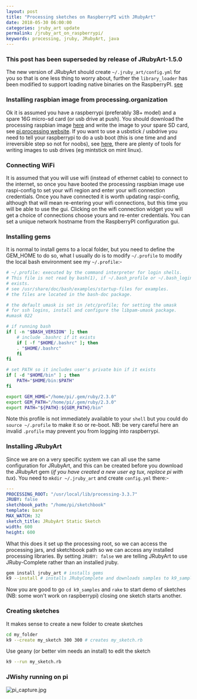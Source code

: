 ```yaml
---
layout: post
title: "Processing sketches on RaspberryPI with JRubyArt"
date: 2018-05-30 06:00:00
categories: jruby_art update
permalink: /jruby_art_on_raspberrypi/
keywords: processing, jruby, JRubyArt, java
---
```


### This post has been superseded by release of JRubyArt-1.5.0 ###

The new version of JRubyArt should create `~/.jruby_art/config.yml` for you so that is one less thing to worry about, further the `library_loader` has been modified to support loading native binaries on the RaspberryPI. [see][see]


### Installing raspbian image from processing.organization

Ok it is assumed you have a raspberrypi (preferably 3B+ model) and a spare 16G micro-sd card (or usb drive at push). You should download the processing raspbian image [here][image] and write the image to your spare SD card, see [pi.processing website][website]. If you want to use a usbstick / usbdrive you need to tell your raspberrypi to do a usb boot (this is one time and and irreversible step so not for noobs), see [here][usbstick], there are plenty of tools for writing images to usb drives (eg mintstick on mint linux).

### Connecting WiFi

It is assumed that you will use wifi (instead of ethernet cable) to connect to the internet, so once you have booted the processing raspbian image use raspi-config to set your wifi region and enter your wifi connection credentials. Once you have connected it is worth updating raspi-config, although that will mean re-entering your wifi connections, but this time you will be able to use the gui. Clicking on the wifi connection widget you will get a choice of connections choose yours and re-enter credentials. You can set a unique network hostname from the RaspberryPI configuration gui.

### Installing gems

It is normal to install gems to a local folder, but you need to define the GEM_HOME to do so, what I usually do is to modify `~/.profile` to modify the local bash environment see my `~/.profile`:-

```bash
# ~/.profile: executed by the command interpreter for login shells.
# This file is not read by bash(1), if ~/.bash_profile or ~/.bash_login
# exists.
# see /usr/share/doc/bash/examples/startup-files for examples.
# the files are located in the bash-doc package.

# the default umask is set in /etc/profile; for setting the umask
# for ssh logins, install and configure the libpam-umask package.
#umask 022

# if running bash
if [ -n "$BASH_VERSION" ]; then
    # include .bashrc if it exists
    if [ -f "$HOME/.bashrc" ]; then
	. "$HOME/.bashrc"
    fi
fi

# set PATH so it includes user's private bin if it exists
if [ -d "$HOME/bin" ] ; then
    PATH="$HOME/bin:$PATH"
fi

export GEM_HOME="/home/pi/.gem/ruby/2.3.0"
export GEM_PATH="/home/pi/.gem/ruby/2.3.0"
export PATH="${PATH}:${GEM_PATH}/bin"
```

Note this profile is not immediately available to your `shell` but you could do `source ~/.profile` to make it so or re-boot.
NB: be very careful here an invalid `.profile` may prevent you from logging into raspberrypi.

### Installing JRubyArt

Since we are on a very specific system we can all use the same configuration for JRubyArt, and this can be created before you download the JRubyArt gem (_if you have created a new user eg tux, replace pi with tux_). You need to `mkdir ~/.jruby_art` and create `config.yml` there:-

```yaml
---
PROCESSING_ROOT: "/usr/local/lib/processing-3.3.7"
JRUBY: false
sketchbook_path: "/home/pi/sketchbook"
template: bare
MAX_WATCH: 32
sketch_title: JRubyArt Static Sketch
width: 600
height: 600
```
What this does it set up the processing root, so we can access the processing jars, and sketchbook path so we can access any installed processing libraries. By setting `JRUBY: false` we are telling JRubyArt to use JRuby-Complete rather than an installed jruby.

```bash
gem install jruby_art # installs gems
k9 --install # installs JRubyComplete and downloads samples to k9_samples
```
Now you are good to go `cd k9_samples` and `rake` to start demo of sketches (NB: some won't work on raspberrypi) closing one sketch starts another.

### Creating sketches

It makes sense to create a new folder to create sketches

```bash
cd my_folder
k9 --create my_sketch 300 300 # creates my_sketch.rb
```
Use geany (or better vim needs an install) to edit the sketch
```bash
k9 --run my_sketch.rb
```

### JWishy running on pi

![pi_capture.jpg]({{site.github.url}}/assets/pi_capture.jpg)

[see]:http://ruby-processing.github.io/JRubyArt/raspberrypi_started/
[usbstick]:https://www.raspberrypi.org/documentation/hardware/raspberrypi/bootmodes/msd.md

[website]:https://pi.processing.org/get-started/

[image]:https://github.com/processing/processing/releases/download/processing-0264-3.3.7/processing-3.3.7-linux-raspbian.zip
